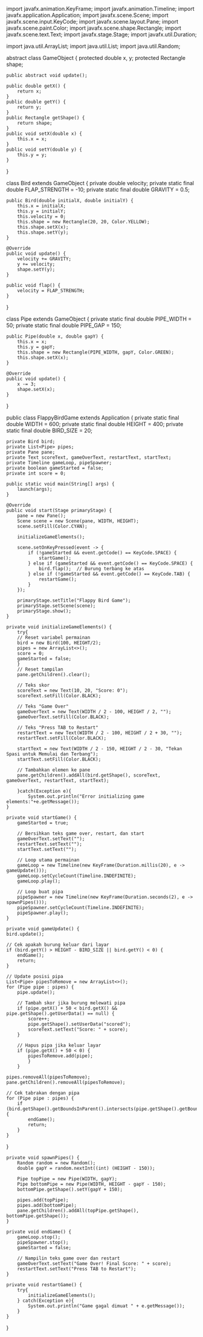 import javafx.animation.KeyFrame;
import javafx.animation.Timeline;
import javafx.application.Application;
import javafx.scene.Scene;
import javafx.scene.input.KeyCode;
import javafx.scene.layout.Pane;
import javafx.scene.paint.Color;
import javafx.scene.shape.Rectangle;
import javafx.scene.text.Text;
import javafx.stage.Stage;
import javafx.util.Duration;

import java.util.ArrayList;
import java.util.List;
import java.util.Random;

abstract class GameObject {
    protected double x, y;
    protected Rectangle shape;

    public abstract void update();  

    public double getX() {
        return x;
    }
    public double getY() {
        return y;
    }
    public Rectangle getShape() {
        return shape;
    }
    public void setX(double x) {
        this.x = x;
    }
    public void setY(double y) {
        this.y = y;
    }
}

class Bird extends GameObject {
    private double velocity;
    private static final double FLAP_STRENGTH = -10;
    private static final double GRAVITY = 0.5;

    public Bird(double initialX, double initialY) {
        this.x = initialX;
        this.y = initialY;
        this.velocity = 0;
        this.shape = new Rectangle(20, 20, Color.YELLOW);
        this.shape.setX(x);
        this.shape.setY(y);
    }

    @Override
    public void update() {
        velocity += GRAVITY;
        y += velocity;
        shape.setY(y);
    }

    public void flap() {
        velocity = FLAP_STRENGTH;
    }
}

class Pipe extends GameObject {
    private static final double PIPE_WIDTH = 50;
    private static final double PIPE_GAP = 150;

    public Pipe(double x, double gapY) {
        this.x = x;
        this.y = gapY;
        this.shape = new Rectangle(PIPE_WIDTH, gapY, Color.GREEN);
        this.shape.setX(x);
    }

    @Override
    public void update() {
        x -= 3;
        shape.setX(x);
    }
}

public class FlappyBirdGame extends Application {
    private static final double WIDTH = 600;
    private static final double HEIGHT = 400;
    private static final double BIRD_SIZE = 20;

    private Bird bird;
    private List<Pipe> pipes;
    private Pane pane;
    private Text scoreText, gameOverText, restartText, startText;
    private Timeline gameLoop, pipeSpawner;
    private boolean gameStarted = false;
    private int score = 0;

    public static void main(String[] args) {
        launch(args);
    }

    @Override
    public void start(Stage primaryStage) {
        pane = new Pane();
        Scene scene = new Scene(pane, WIDTH, HEIGHT);
        scene.setFill(Color.CYAN);

        initializeGameElements();

        scene.setOnKeyPressed(event -> {
            if (!gameStarted && event.getCode() == KeyCode.SPACE) {
                startGame();
            } else if (gameStarted && event.getCode() == KeyCode.SPACE) {
                bird.flap();  // Burung terbang ke atas
            } else if (!gameStarted && event.getCode() == KeyCode.TAB) {
                restartGame();
            }
        });

        primaryStage.setTitle("Flappy Bird Game");
        primaryStage.setScene(scene);
        primaryStage.show();
    }

    private void initializeGameElements() {
        try{
        // Reset variabel permainan
        bird = new Bird(100, HEIGHT/2);
        pipes = new ArrayList<>();
        score = 0;
        gameStarted = false;
        }
        // Reset tampilan
        pane.getChildren().clear();

        // Teks skor
        scoreText = new Text(10, 20, "Score: 0");
        scoreText.setFill(Color.BLACK);

        // Teks "Game Over"
        gameOverText = new Text(WIDTH / 2 - 100, HEIGHT / 2, "");
        gameOverText.setFill(Color.BLACK);

        // Teks "Press TAB to Restart"
        restartText = new Text(WIDTH / 2 - 100, HEIGHT / 2 + 30, "");
        restartText.setFill(Color.BLACK);

        startText = new Text(WIDTH / 2 - 150, HEIGHT / 2 - 30, "Tekan Spasi untuk Memulai dan Terbang");
        startText.setFill(Color.BLACK);

        // Tambahkan elemen ke pane
        pane.getChildren().addAll(bird.getShape(), scoreText, gameOverText, restartText, startText);

        }catch(Exception e){
            System.out.println("Error initializing game elements:"+e.getMessage());
    }

    private void startGame() {
        gameStarted = true;

        // Bersihkan teks game over, restart, dan start
        gameOverText.setText("");
        restartText.setText("");
        startText.setText("");

        // Loop utama permainan
        gameLoop = new Timeline(new KeyFrame(Duration.millis(20), e -> gameUpdate()));
        gameLoop.setCycleCount(Timeline.INDEFINITE);
        gameLoop.play();

        // Loop buat pipa
        pipeSpawner = new Timeline(new KeyFrame(Duration.seconds(2), e -> spawnPipes()));
        pipeSpawner.setCycleCount(Timeline.INDEFINITE);
        pipeSpawner.play();
    }

    private void gameUpdate() {
    bird.update();

    // Cek apakah burung keluar dari layar
    if (bird.getY() > HEIGHT - BIRD_SIZE || bird.getY() < 0) {
        endGame();
        return;
    }
    
    // Update posisi pipa
    List<Pipe> pipesToRemove = new ArrayList<>();
    for (Pipe pipe : pipes) {
        pipe.update();

        // Tambah skor jika burung melewati pipa
        if (pipe.getX() + 50 < bird.getX() && pipe.getShape().getUserData() == null) {
            score++;
            pipe.getShape().setUserData("scored");
            scoreText.setText("Score: " + score);
        }

        // Hapus pipa jika keluar layar
        if (pipe.getX() + 50 < 0) {
            pipesToRemove.add(pipe);
            }
        }

    pipes.removeAll(pipesToRemove);
    pane.getChildren().removeAll(pipesToRemove);

    // Cek tabrakan dengan pipa
    for (Pipe pipe : pipes) {
        if (bird.getShape().getBoundsInParent().intersects(pipe.getShape().getBoundsInParent())) {
            endGame();
            return;
        }
    }
}

    private void spawnPipes() {
        Random random = new Random();
        double gapY = random.nextInt((int) (HEIGHT - 150));

        Pipe topPipe = new Pipe(WIDTH, gapY);
        Pipe bottomPipe = new Pipe(WIDTH, HEIGHT - gapY - 150);
        bottomPipe.getShape().setY(gapY + 150);

        pipes.add(topPipe);
        pipes.add(bottomPipe);
        pane.getChildren().addAll(topPipe.getShape(), bottomPipe.getShape());
    }

    private void endGame() {
        gameLoop.stop();
        pipeSpawner.stop();
        gameStarted = false;

        // Nampilin teks game over dan restart
        gameOverText.setText("Game Over! Final Score: " + score);
        restartText.setText("Press TAB to Restart");
    }

    private void restartGame() {
        try{
            initializeGameElements();
        } catch(Exception e){
            System.out.println("Game gagal dimuat " + e.getMessage());
        }
    }
}
